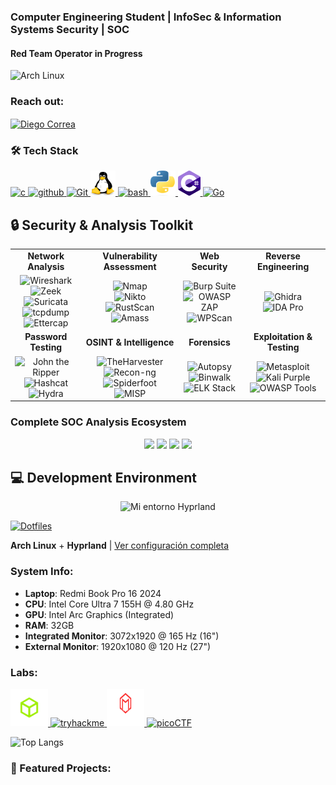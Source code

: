 

### Computer Engineering Student | InfoSec & Information Systems Security | SOC 
#### Red Team Operator in Progress

<img src="https://archlinux.org/static/logos/archlinux-logo-dark-1200dpi.b42bd35d5916.png" alt="Arch Linux" width="240" height="80">
<h3 align="left">Reach out:</h3>

<p align="left">
  <a href="https://www.linkedin.com/in/diego-domingo-correa-silva-672447248/" target="blank">
    <img align="center" src="https://raw.githubusercontent.com/rahuldkjain/github-profile-readme-generator/master/src/images/icons/Social/linked-in-alt.svg" alt="Diego Correa" height="30" width="40" />
  </a>
</p>


### 🛠️ Tech Stack


<p align="left">
  <a href="https://es.wikipedia.org/wiki/C_(lenguaje_de_programaci%C3%B3n)">
    <img src="https://upload.wikimedia.org/wikipedia/commons/1/18/C_Programming_Language.svg" alt='c' height='40'>
  </a>
  <a href="https://github.com/DarkStalkr">
    <img src='https://cdn.jsdelivr.net/npm/simple-icons@3.0.1/icons/github.svg' alt='github' height='40'>
  </a>
  
  <a href="https://git-scm.com/">
   <img src="https://git-scm.com/images/logo@2x.png" alt='Git' height='40'/>
  </a>
  
  <a href="https://es.wikipedia.org/wiki/GNU/Linux">
    <img src="linuxlogo.png" alt="Linux" width="40" height="40"/>
  </a>
  <a href="https://es.wikipedia.org/wiki/Bash">
    <img src="https://upload.wikimedia.org/wikipedia/commons/4/4b/Bash_Logo_Colored.svg" alt='bash' height='40'>
  </a>
  <a href="https://www.python.org/">
    <img src="pythonlogo.png" alt="Python" width="40" height="40"/>
  </a>
  <a href="https://upload.wikimedia.org/wikipedia/commons/b/bd/Logo_C_sharp.svg">
    <img src='csharplogo.png' alt='C#' height='40'/>
  </a>
    
  <a href="https://go.dev/">
   <img src="https://go.dev/blog/go-brand/Go-Logo/SVG/Go-Logo_LightBlue.svg" alt='Go' height='60'/>
  </a>
</p>

## 🔒 Security & Analysis Toolkit

<table>
  <tr>
    <td align="center"><b>Network Analysis</b></td>
    <td align="center"><b>Vulnerability Assessment</b></td>
    <td align="center"><b>Web Security</b></td>
    <td align="center"><b>Reverse Engineering</b></td>
  </tr>
  <tr>
    <td align="center">
      <img src="https://upload.wikimedia.org/wikipedia/commons/d/df/Wireshark_icon.svg" width="40" title="Wireshark"/><br/>
      <img src="https://zeek.org/wp-content/uploads/2021/01/zeek-logo-blue-black-rgb-horizontal.png" width="70" title="Zeek"/><br/>
      <img src="https://blogger.googleusercontent.com/img/a/AVvXsEhcI6xYg1aYXb99pK_UeZ5aQlF9UxSLzua4J6Tcy5nMZ_Et9ruNnNpQGdjEb-KFdVVi7NZrcn1Pwjrhl-AB0U302vzyZD-hq3SKcss-DYzW-sRMqwQJq6aloCjkI5WnfclLvBpalOiOi1XKdlGMVYgl3S6P4EaviH13iEIJFwmiSZoQ-X3qhM5n2cHy=s320" width="60" title="Suricata"/><br/>
      <img src="https://www.tcpdump.org/images/logo.png" width="70" title="tcpdump"/><br/>
      <img src="https://dsantana.uas.edu.mx/wp-content/uploads/2021/04/Ettercap.png" width="60" title="Ettercap"/>
    </td>
    <td align="center">
      <img src="https://nmap.org/images/nmap-logo-256x256.png" width="40" title="Nmap"/><br/>
      <img src="https://www.kali.org/tools/nikto/images/nikto-logo.svg" width="40" title="Nikto"/><br/>
      <img src="https://raw.githubusercontent.com/RustScan/RustScan/master/pictures/rustscan.png" width="50" title="RustScan"/><br/>
      <img src="https://www.kali.org/tools/amass/images/amass-logo.svg" width="40" title="Amass"/>
    </td>
    <td align="center">
      <img src="https://www.kali.org/tools/burpsuite/images/burpsuite-logo.svg" width="40" title="Burp Suite"/><br/>
      <img src="https://www.kali.org/tools/zaproxy/images/zaproxy-logo.svg" width="40" title="OWASP ZAP"/><br/>
      <img src="https://www.kali.org/tools/wpscan/images/wpscan-logo.svg" width="40" title="WPScan"/>
    </td>
    <td align="center">
      <img src="https://www.kali.org/tools/ghidra/images/ghidra-logo.svg" width="40" title="Ghidra"/><br/>
      <img src="https://yt3.googleusercontent.com/04wBp_VfiG9CNvo7qWTKTehmc87-0br_OtE51434Y0FYPeeg67bXFmeqf9ZPHakGhAaVRO4w=s900-c-k-c0x00ffffff-no-rj" width="40" title="IDA Pro"/><br/>
    </td>
  </tr>
  <tr>
    <td align="center"><b>Password Testing</b></td>
    <td align="center"><b>OSINT & Intelligence</b></td>
    <td align="center"><b>Forensics</b></td>
    <td align="center"><b>Exploitation & Testing</b></td>
  </tr>
  <tr>
    <td align="center">
      <img src="https://www.openwall.com/john/images/john-logo.png" width="32" title="John the Ripper"/><br/>
      <img src="https://www.kali.org/tools/hashcat/images/hashcat-logo.svg" width="40" title="Hashcat"/><br/>
      <img src="https://raw.githubusercontent.com/vanhauser-thc/thc-hydra/master/hydra.png" width="32" title="Hydra"/>
    </td>
    <td align="center">
      <img src="https://raw.githubusercontent.com/laramies/theHarvester/master/theHarvester/lib/web/static/logo.png" width="32" title="TheHarvester"/><br/>
      <img src="https://raw.githubusercontent.com/lanmaster53/recon-ng/master/recon_ng/web/static/images/recon-ng.png" width="32" title="Recon-ng"/><br/>
      <img src="https://www.spiderfoot.net/wp-content/uploads/2020/05/spiderfoot-wide.png" width="32" title="Spiderfoot"/><br/>
      <img src="https://www.misp-project.org/assets/images/misp-small.png" width="32" title="MISP"/>
    </td>
    <td align="center">
      <img src="https://www.sleuthkit.org/picts/little-penguin.jpg" width="32" title="Autopsy"/><br/>
      <img src="https://github.com/ReFirmLabs/binwalk/raw/master/src/binwalk/core/plugins/images/zlib.png" width="32" title="Binwalk"/><br/>
      <img src="https://static-www.elastic.co/v3/assets/bltefdd0b53724fa2ce/blt8781708f8f37ed16/5c11ec2edf09df047814db23/logo-elastic-kibana-lt.svg" width="32" title="ELK Stack"/>
    </td>
    <td align="center">
      <img src="https://www.metasploit.com/includes/images/favicon.ico" width="32" title="Metasploit"/><br/>
      <img src="https://www.kali.org/images/kali-logo.svg" width="32" title="Kali Purple"/><br/>
      <img src="https://owasp.org/assets/images/logo.png" width="32" title="OWASP Tools"/>
    </td>
  </tr>
</table>

<!-- For a more interactive version, you might want to use clickable icons that link to the tool websites -->

### Complete SOC Analysis Ecosystem
<div align="center">
  <img src="https://img.shields.io/badge/Threat%20Intelligence-MISP%20|%20OpenCTI-blue?style=flat-square"/>
  <img src="https://img.shields.io/badge/SIEM-ELK%20|%20Graylog-green?style=flat-square"/>
  <img src="https://img.shields.io/badge/IDS/IPS-Suricata%20|%20Zeek-red?style=flat-square"/>
  <img src="https://img.shields.io/badge/Monitoring-Grafana%20|%20Prometheus-orange?style=flat-square"/>
</div>


## 💻 Development Environment

<div align="center">
<img src="de-demo(1).gif" alt="Mi entorno Hyprland" width="600"/>
</div>

  [![Dotfiles](https://img.shields.io/badge/Dotfiles-Hyprland-blue?style=for-the-badge&logo=github)](https://github.com/DarkStalkr/Dotfiles-Hyprland)
</div>

**Arch Linux** + **Hyprland** | [Ver configuración completa](https://github.com/DarkStalkr/Dotfiles-Hyprland)
### System Info:
- **Laptop**: Redmi Book Pro 16 2024
- **CPU**: Intel Core Ultra 7 155H @ 4.80 GHz
- **GPU**: Intel Arc Graphics (Integrated)
- **RAM**: 32GB
- **Integrated Monitor**: 3072x1920 @ 165 Hz (16")
- **External Monitor**: 1920x1080 @ 120 Hz (27")



<h3 align="left">Labs:</h3>

  <a href="https://www.hackthebox.com/" target="_blank" rel="noreferrer">
    <img src="htblogo.png" alt="HTB" width="60" height="60"/>
  </a>
  <a href="https://tryhackme.com/p/Daigou" target="_blank" rel="noreferrer">
    <img src="https://assets.tryhackme.com/img/logo/tryhackme_logo_full.svg" alt="tryhackme" width="60" height="60"/>
  </a>
  <a href="https://maldevacademy.com/" target="_blank" rel="noreferrer">
    <img src="maldev-navbar-logo.svg" alt="MalDevAcademy" width="60" height="60"/>
  </a>

  <a href="https://play.picoctf.org/users/DieLight" target="_blank" rel="noreferrer">
    <img src="https://play.picoctf.org/static/media/picoctf-logo-horizontal-white.17fdf0dcdef08dc3396a195b95e3bc29.svg" alt="picoCTF" width="60" height="60"/>
  </a>

![Top Langs](https://github-readme-stats.vercel.app/api/top-langs/?username=DarkStalkr&hide=html,css&theme=catppuccin_mocha)


### 🚀 Featured Projects:

